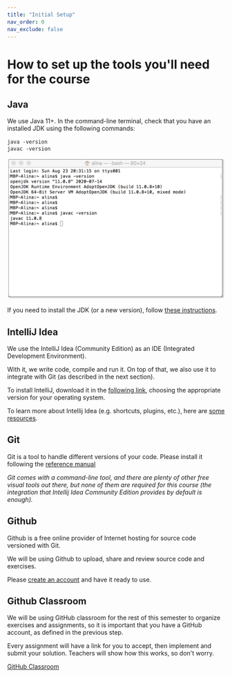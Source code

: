 ```yaml
---
title: "Initial Setup"
nav_order: 0
nav_exclude: false
---
```


# How to set up the tools you'll need for the course

## Java 

We use Java 11+. In the command-line terminal, check that you have an installed JDK using the following commands: 
```
java -version
javac -version
```
![java_version](java-version.png)

If you need to install the JDK (or a new version), follow [these instructions](https://adoptopenjdk.net/releases.html).

## IntelliJ Idea

We use the IntelliJ Idea (Community Edition) as an IDE (Integrated Development Environment).

With it, we write code, compile and run it. On top of that, we also use it to integrate with Git (as described in the next section).

To install IntelliJ, download it in the [following link](https://www.jetbrains.com/idea/download), choosing the appropriate version for your operating system.

To learn more about Intellij Idea (e.g. shortcuts, plugins, etc.), here are [some resources](https://www.jetbrains.com/idea/resources/).

## Git

Git is a tool to handle different versions of your code. Please install it following the [reference manual](https://git-scm.com/book/en/v2/Getting-Started-Installing-Git)

_Git comes with a command-line tool, and there are plenty of other free visual tools out there, but none of them are required for this course (the integration that Intellij Idea Community Edition provides by default is enough)._

## Github

Github is a free online provider of Internet hosting for source code versioned with Git.

We will be using Github to upload, share and review source code and exercises.

Please [create an account](https://github.com/) and have it ready to use.

## Github Classroom

We will be using GitHub classroom for the rest of this semester to organize exercises and
assignments, so it is important that you have a GitHub account, as defined in the previous step.

Every assignment will have a link for you to accept, then implement and submit your solution. Teachers will show how this works, so don't worry.

[GitHub Classroom](https://classroom.github.com/a/fKsu9Nib)